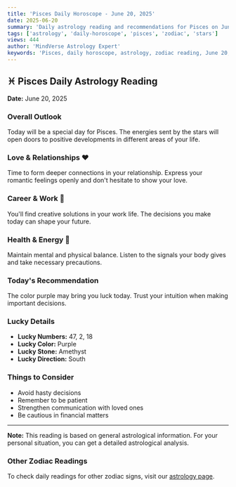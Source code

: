 ```yaml
---
title: 'Pisces Daily Horoscope - June 20, 2025'
date: 2025-06-20
summary: 'Daily astrology reading and recommendations for Pisces on June 20, 2025.'
tags: ['astrology', 'daily-horoscope', 'pisces', 'zodiac', 'stars']
views: 444
author: 'MindVerse Astrology Expert'
keywords: 'Pisces, daily horoscope, astrology, zodiac reading, June 20, 2025'
---
```


## ♓ Pisces Daily Astrology Reading

**Date:** June 20, 2025

### Overall Outlook

Today will be a special day for Pisces. The energies sent by the stars will open doors to positive developments in different areas of your life.

### Love & Relationships ❤️

Time to form deeper connections in your relationship. Express your romantic feelings openly and don't hesitate to show your love.

### Career & Work 💼

You'll find creative solutions in your work life. The decisions you make today can shape your future.

### Health & Energy 🌟

Maintain mental and physical balance. Listen to the signals your body gives and take necessary precautions.

### Today's Recommendation

The color purple may bring you luck today. Trust your intuition when making important decisions.

### Lucky Details

- **Lucky Numbers:** 47, 2, 18
- **Lucky Color:** Purple
- **Lucky Stone:** Amethyst
- **Lucky Direction:** South

### Things to Consider

- Avoid hasty decisions
- Remember to be patient
- Strengthen communication with loved ones
- Be cautious in financial matters

---

**Note:** This reading is based on general astrological information. For your personal situation, you can get a detailed astrological analysis.

### Other Zodiac Readings

To check daily readings for other zodiac signs, visit our [astrology page](https://www.mindversedaily.com/en).
